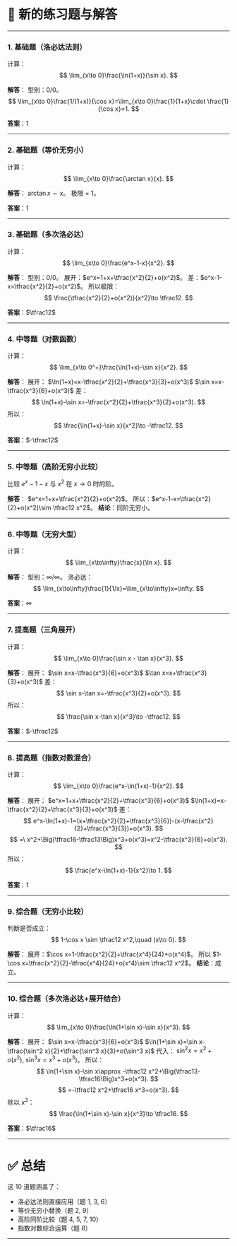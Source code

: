 
# 📘 新的练习题与解答

---

### 1. 基础题（洛必达法则）

计算：
$$
\lim_{x\to 0}\frac{\ln(1+x)}{\sin x}.
$$

**解答**：
型别：$0/0$。
$$
\lim_{x\to 0}\frac{1/(1+x)}{\cos x}=\lim_{x\to 0}\frac{1}{1+x}\cdot \frac{1}{\cos x}=1.
$$

**答案**：1

---

### 2. 基础题（等价无穷小）

计算：
$$
\lim_{x\to 0}\frac{\arctan x}{x}.
$$

**解答**：
$\arctan x \sim x$。
极限 = 1。

**答案**：1

---

### 3. 基础题（多次洛必达）

计算：
$$
\lim_{x\to 0}\frac{e^x-1-x}{x^2}.
$$

**解答**：
型别：$0/0$。
展开：$e^x=1+x+\tfrac{x^2}{2}+o(x^2)$。
差：$e^x-1-x=\tfrac{x^2}{2}+o(x^2)$。
所以极限：
$$
\frac{\tfrac{x^2}{2}+o(x^2)}{x^2}\to \tfrac12.
$$

**答案**：$\tfrac12$

---

### 4. 中等题（对数函数）

计算：
$$
\lim_{x\to 0^+}\frac{\ln(1+x)-\sin x}{x^2}.
$$

**解答**：
展开：
$\ln(1+x)=x-\tfrac{x^2}{2}+\tfrac{x^3}{3}+o(x^3)$
$\sin x=x-\tfrac{x^3}{6}+o(x^3)$
差：
$$
\ln(1+x)-\sin x=-\tfrac{x^2}{2}+\tfrac{x^3}{2}+o(x^3).
$$
所以：
$$
\frac{\ln(1+x)-\sin x}{x^2}\to -\tfrac12.
$$

**答案**：$-\tfrac12$

---

### 5. 中等题（高阶无穷小比较）

比较 $e^x-1-x$ 与 $x^2$ 在 $x\to 0$ 时的阶。

**解答**：
$e^x=1+x+\tfrac{x^2}{2}+o(x^2)$。
所以：$e^x-1-x=\tfrac{x^2}{2}+o(x^2)\sim \tfrac12 x^2$。
**结论**：同阶无穷小。

---

### 6. 中等题（无穷大型）

计算：
$$
\lim_{x\to\infty}\frac{x}{\ln x}.
$$

**解答**：
型别：$\infty/\infty$。
洛必达：
$$
\lim_{x\to\infty}\frac{1}{1/x}=\lim_{x\to\infty}x=\infty.
$$

**答案**：$\infty$

---

### 7. 提高题（三角展开）

计算：
$$
\lim_{x\to 0}\frac{\sin x - \tan x}{x^3}.
$$

**解答**：
展开：
$\sin x=x-\tfrac{x^3}{6}+o(x^3)$
$\tan x=x+\tfrac{x^3}{3}+o(x^3)$
差：
$$
\sin x-\tan x=-\tfrac{x^3}{2}+o(x^3).
$$
所以：
$$
\frac{\sin x-\tan x}{x^3}\to -\tfrac12.
$$

**答案**：$-\tfrac12$

---

### 8. 提高题（指数对数混合）

计算：
$$
\lim_{x\to 0}\frac{e^x-\ln(1+x)-1}{x^2}.
$$

**解答**：
展开：
$e^x=1+x+\tfrac{x^2}{2}+\tfrac{x^3}{6}+o(x^3)$
$\ln(1+x)=x-\tfrac{x^2}{2}+\tfrac{x^3}{3}+o(x^3)$
差：
$$
e^x-\ln(1+x)-1=(x+\tfrac{x^2}{2}+\tfrac{x^3}{6})-(x-\tfrac{x^2}{2}+\tfrac{x^3}{3})+o(x^3).
$$
$$
=\ x^2+\Big(\tfrac16-\tfrac13\Big)x^3+o(x^3)=x^2-\tfrac{x^3}{6}+o(x^3).
$$
所以：
$$
\frac{e^x-\ln(1+x)-1}{x^2}\to 1.
$$

**答案**：1

---

### 9. 综合题（无穷小比较）

判断是否成立：
$$
1-\cos x \sim \tfrac12 x^2,\quad (x\to 0).
$$

**解答**：
展开：$\cos x=1-\tfrac{x^2}{2}+\tfrac{x^4}{24}+o(x^4)$。
所以 $1-\cos x=\tfrac{x^2}{2}-\tfrac{x^4}{24}+o(x^4)\sim \tfrac12 x^2$。
**结论**：成立。

---

### 10. 综合题（多次洛必达+展开结合）

计算：
$$
\lim_{x\to 0}\frac{\ln(1+\sin x)-\sin x}{x^3}.
$$

**解答**：
展开：
$\sin x=x-\tfrac{x^3}{6}+o(x^3)$
$\ln(1+\sin x)=\sin x-\tfrac{\sin^2 x}{2}+\tfrac{\sin^3 x}{3}+o(\sin^3 x)$
代入：
$\sin^2 x=x^2+o(x^2),\ \sin^3 x=x^3+o(x^3)$。
所以：
$$
\ln(1+\sin x)-\sin x\approx -\tfrac12 x^2+\Big(\tfrac13-\tfrac16\Big)x^3+o(x^3).
$$
$$
=-\tfrac12 x^2+\tfrac16 x^3+o(x^3).
$$
除以 $x^3$：
$$
\frac{\ln(1+\sin x)-\sin x}{x^3}\to \tfrac16.
$$

**答案**：$\tfrac16$

---

# ✅ 总结

这 10 道题涵盖了：

* 洛必达法则直接应用（题 1, 3, 6）
* 等价无穷小替换（题 2, 9）
* 高阶同阶比较（题 4, 5, 7, 10）
* 指数对数综合运算（题 8）

---


